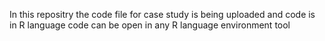 In this repositry the code file for case study is being uploaded and code is in R language
code can be open in any R language environment tool
